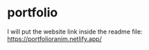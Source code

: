 # portfolio

I will put the website link inside the readme file:
    https://portfolioranim.netlify.app/
    
